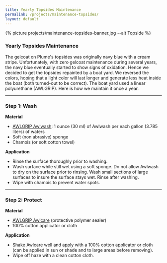 ```yaml
---
title: Yearly Topsides Maintenance
permalink: /projects/maintenance-topsides/
layout: default
---
```


{% picture projects/maintenance-topsides-banner.jpg --alt Topside %}


### Yearly Topsides Maintenance 

The gelcoat on Plume's topsides was originally navy blue with a cream stripe. Unfortunately, with zero gelcoat maintenance during several years, the navy blue eventually started to show signs of oxidation. Hence we decided to get the topsides repainted by a boat yard. We reversed the colors, hoping that a light color will last longer and generate
less heat inside the boat (both turned-out to be correct). The boat yard used a linear polyurethane (AWLGRIP). Here is how we maintain it once a year.

---
### Step 1: Wash

<!-- *Duration: 1/2 hour per side* -->

**Material**
- [AWLGRIP Awlwash](https://www.awlgrip.com/products/boatcare/awlwash): 1 ounce (30 ml) of Awlwash per each gallon (3.785 liters) of waters
- Soft (non abrasive) sponge
- Chamois (or soft cotton towel)

**Application**
- Rinse the surface thoroughly prior to washing.
- Wash surface while still wet using a soft sponge. Do not allow Awlwash to dry on the surface prior to rinsing. Wash small sections of large surfaces to insure the surface stays wet. Rinse after washing. 
- Wipe with chamois to prevent water spots.

---
### Step 2: Protect

<!-- *Duration: 2 hour per side* -->

**Material**
- [AWLGRIP Awlcare](https://www.awlgrip.com/products/boatcare/awlcare) (protective polymer sealer)
- 100% cotton applicator or cloth

**Application**
- Shake Awlcare well and apply with a 100% cotton applicator or cloth (can be applied in sun or shade and to large areas before removing).
- Wipe off haze with a clean cotton cloth. 





